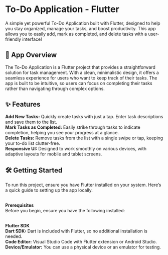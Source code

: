 # To-Do Application - Flutter
A simple yet powerful To-Do Application built with Flutter, designed to help you stay organized, manage your tasks, and boost productivity. This app allows you to easily add, mark as completed, and delete tasks with a user-friendly interface!

## 📲 App Overview
The To-Do Application is a Flutter project that provides a straightforward solution for task management. With a clean, minimalistic design, it offers a seamless experience for users who want to keep track of their tasks. The app is built to be intuitive, so users can focus on completing their tasks rather than navigating through complex options.

## ✨ Features
**Add New Tasks:** Quickly create tasks with just a tap. Enter task descriptions and save them to the list.<br>
**Mark Tasks as Completed:** Easily strike through tasks to indicate completion, helping you see your progress at a glance.<br>
**Delete Tasks:** Remove tasks from the list with a single swipe or tap, keeping your to-do list clutter-free.<br>
**Responsive UI:** Designed to work smoothly on various devices, with adaptive layouts for mobile and tablet screens.<br>

## 🛠️ Getting Started
To run this project, ensure you have Flutter installed on your system. Here’s a quick guide to setting up the app locally.<br><br>

**Prerequisites**<br>
Before you begin, ensure you have the following installed:<br><br>

**Flutter SDK**<br>
**Dart SDK:** Dart is included with Flutter, so no additional installation is needed.<br>
**Code Editor:** Visual Studio Code with Flutter extension or Android Studio.<br>
**Device/Emulator:** You can use a physical device or an emulator for testing.<br>



